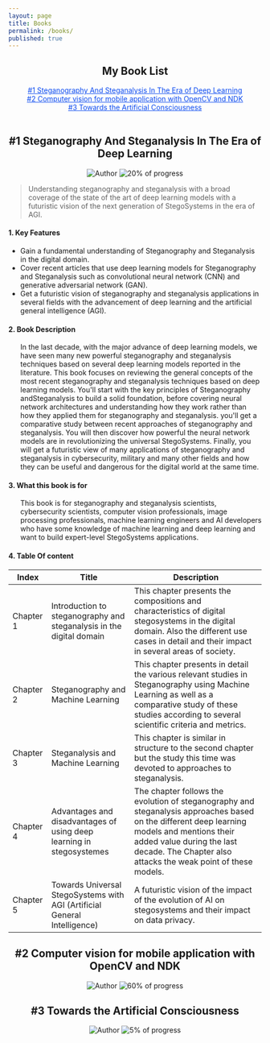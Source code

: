 ```yaml
---
layout: page
title: Books
permalink: /books/
published: true
---
```


<div>
<center>

<h2>My Book List</h2>
<a style="color:#0B4AF0;" href="#Steganography_And_Steganalysis_In_The_Era_of_Deep_Learning">#1 Steganography And Steganalysis In The Era of Deep Learning </a>

<br/>
<a style="color:#0B4AF0;" href="#Computer_vision_for_mobile_application_with_OpenCV_and_NDK">#2 Computer vision for mobile application with OpenCV and NDK </a>

<br/>
<a style="color:#0B4AF0;" href="#Towards_the_Artificial_Consciousness">#3 Towards the Artificial Consciousness</a>

</center>
</div>

<br/>

 <center><h2 id="Steganography_And_Steganalysis_In_The_Era_of_Deep_Learning"> #1 Steganography And Steganalysis In The Era of Deep Learning </h2>



 <img alt="Author" src="https://img.shields.io/badge/Author-Rabii%20Elbeji%20-blue.svg?style=flat-square">

  <img alt="20% of progress" src="https://progress-bar.dev/20/">

</center>



> Understanding steganography and steganalysis with a broad coverage of the state of the art of deep learning models with a futuristic vision of the next generation of StegoSystems in the era of AGI.

<h4>  1. Key Features </h4>

<ul>
<li> Gain a fundamental understanding of Steganography and Steganalysis in the digital domain.</li>

<li> Cover recent articles that use deep learning models for Steganography and Steganalysis such as convolutional neural network
 (CNN) and generative adversarial network (GAN).</li>

<li> Get a futuristic vision of steganography and steganalysis applications in several fields with the advancement of deep learning and the artificial general intelligence (AGI).</li>
</ul>

<h4>  2. Book Description </h4>

<ul>

 In the last decade, with the major advance of deep learning models, we have seen many new powerful steganography and steganalysis techniques based on several deep learning models reported in the literature. This book focuses on reviewing the general concepts of the most recent steganography and steganalysis techniques based on deep learning models. You'll start with the key principles of Steganography andSteganalysis to build a solid foundation, before covering neural network architectures and understanding how they work rather than how they applied them for steganography and steganalysis.  you'll get a comparative study between recent approaches of steganography and steganalysis. You will then discover how powerful the neural network models are in revolutionizing the universal StegoSystems. Finally, you will get a futuristic view of many applications of steganography and steganalysis in cybersecurity, military and many other fields and how they can be useful and dangerous for the digital world at the same time.

 </ul>

 <h4> 3. What this book is for  </h4>

<ul>

 This book is for steganography and steganalysis scientists, cybersecurity scientists, computer vision professionals, image processing professionals, machine learning engineers and AI developers who have some knowledge of machine learning and deep learning and want to build expert-level StegoSystems applications.

</ul>

 <h4> 4. Table Of content  </h4>

 | Index	|  Title	|   Description	|
 |---|---|---|
 |  Chapter 1	|  Introduction to steganography and steganalysis in the digital domain 	|   This chapter presents the compositions and characteristics of digital stegosystems in the digital domain. Also the different use cases in detail and their impact in several areas of society. 	|
 | Chapter 2	| Steganography and Machine Learning | This chapter presents in detail the various relevant studies in Steganography using Machine Learning as well as a comparative study of these studies according to several scientific criteria and metrics.	|
 | Chapter 3	| Steganalysis and Machine Learning | This chapter is similar in structure to the second chapter but the study this time was devoted to approaches to steganalysis. |
 | Chapter 4	| Advantages and disadvantages of using deep learning in stegosystemes | The chapter follows the evolution of steganography and steganalysis approaches based on the different deep learning models and mentions their added value during the last decade. The Chapter also attacks the weak point of these models. |
 | Chapter 5	| Towards Universal StegoSystems with AGI (Artificial General Intelligence) | A futuristic vision of the impact of the evolution of AI on stegosystems and their impact on data privacy. |


 <center><h2 id="Computer_vision_for_mobile_application_with_OpenCV_and_NDK"> #2 Computer vision for mobile application with OpenCV and NDK </h2>


 <img alt="Author" src="https://img.shields.io/badge/Author-Rabii%20Elbeji%20-blue.svg?style=flat-square">

  <img alt="60% of progress" src="https://progress-bar.dev/60/">

</center>




 <center><h2 id="Towards_the_Artificial_Consciousness"> #3 Towards the Artificial Consciousness </h2>


 <img alt="Author" src="https://img.shields.io/badge/Author-Rabii%20Elbeji%20-blue.svg?style=flat-square">

  <img alt="5% of progress" src="https://progress-bar.dev/5/">

</center>
